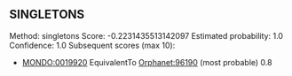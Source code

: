 ## SINGLETONS
Method: singletons
Score: -0.2231435513142097
Estimated probability: 1.0
Confidence: 1.0
Subsequent scores (max 10): 

- [MONDO:0019920](http://purl.obolibrary.org/obo/MONDO_,0019920) EquivalentTo [Orphanet:96190](http://www.orpha.net/ORDO/Orphanet_,96190)	(most probable)	0.8

